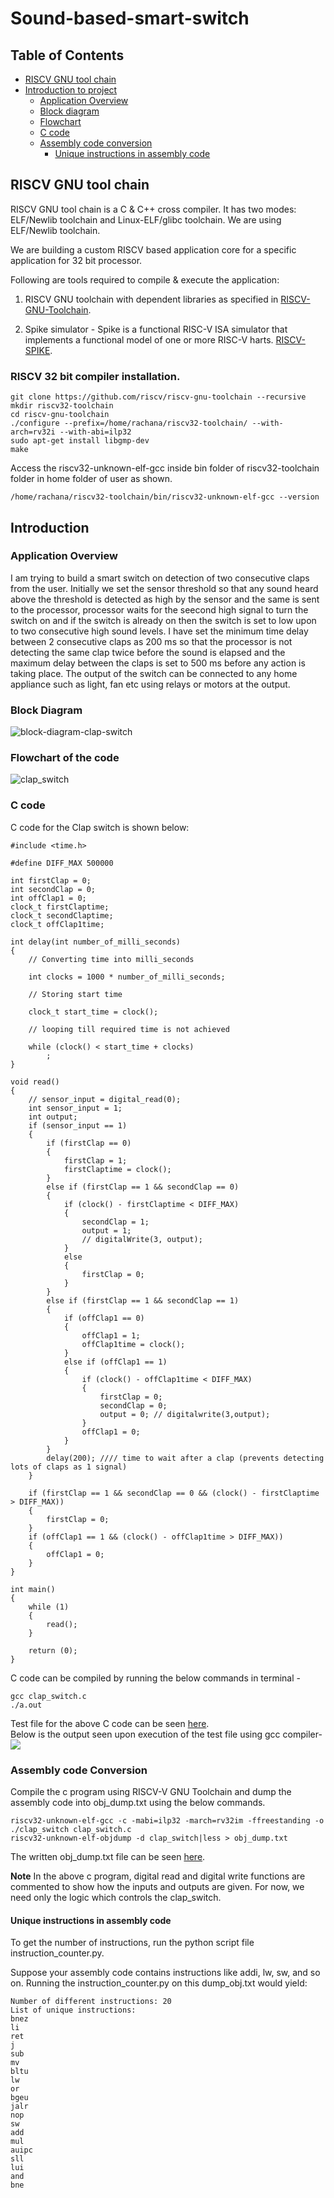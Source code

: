 # Sound-based-smart-switch
## Table of Contents
- [RISCV GNU tool chain](#riscv-gnu-tool-chain)
- [Introduction to project](#introduction)
  - [Application Overview](#application-overview)
  - [Block diagram](#block-diagram)
  - [Flowchart](#flowchart)
  - [C code](#c-code)
  - [Assembly code conversion](#assembly-code-conversion)
    - [Unique instructions in assembly code](https://github.com/Rachana-Kaparthi/Sound-based-smart-switch/edit/main/README.md#unique-instructions-in-assembly-code)

## RISCV GNU tool chain

RISCV GNU tool chain is a C & C++ cross compiler. It has two modes: ELF/Newlib toolchain and Linux-ELF/glibc toolchain. We are using ELF/Newlib toolchain.

We are building a custom RISCV based application core for a specific application for 32 bit processor. 

Following are tools required to compile & execute the application:

1. RISCV GNU toolchain with dependent libraries as specified in [RISCV-GNU-Toolchain](https://github.com/riscv-collab/riscv-gnu-toolchain).

2. Spike simulator - Spike is a functional RISC-V ISA simulator that implements a functional model of one or more RISC-V harts. [RISCV-SPIKE](https://github.com/riscv-software-src/riscv-isa-sim.git).

### RISCV 32 bit compiler installation.

```
git clone https://github.com/riscv/riscv-gnu-toolchain --recursive
mkdir riscv32-toolchain
cd riscv-gnu-toolchain
./configure --prefix=/home/rachana/riscv32-toolchain/ --with-arch=rv32i --with-abi=ilp32
sudo apt-get install libgmp-dev
make
```

Access the riscv32-unknown-elf-gcc inside bin folder of riscv32-toolchain folder in home folder of user as shown.
```
/home/rachana/riscv32-toolchain/bin/riscv32-unknown-elf-gcc --version
```

## Introduction 
### Application Overview
  I am trying to build a smart switch on detection of two consecutive claps from the user. Initially we set the sensor threshold so that any sound heard above the threshold is detected as high by the sensor and the same is sent to the processor, processor waits for the seecond high signal to turn the switch on and if the switch is already on then the switch is set to low upon to two consecutive high sound levels. I have set the minimum time delay between 2 consecutive claps as 200 ms so that the processor is not detecting the same clap twice before the sound is elapsed and the maximum delay between the claps is set to 500 ms before any action is taking place. The output of the switch can be connected to any home appliance such as light, fan etc using relays or motors at the output.
### Block Diagram  
![block-diagram-clap-switch](https://github.com/Rachana-Kaparthi/Sound-based-smart-switch/assets/140998470/260a92d6-86a1-408d-a752-829760196ada)  

### Flowchart of the code
![clap_switch](https://github.com/Rachana-Kaparthi/Sound-based-smart-switch/assets/140998470/f071487a-66b3-4e08-a2cd-db3a35716b89)  

### C code  
C code for the Clap switch is shown below:  
```
#include <time.h>

#define DIFF_MAX 500000

int firstClap = 0;
int secondClap = 0;
int offClap1 = 0;
clock_t firstClaptime;
clock_t secondClaptime;
clock_t offClap1time;

int delay(int number_of_milli_seconds)
{
    // Converting time into milli_seconds

    int clocks = 1000 * number_of_milli_seconds;

    // Storing start time

    clock_t start_time = clock();

    // looping till required time is not achieved

    while (clock() < start_time + clocks)
        ;
}

void read()
{
    // sensor_input = digital_read(0);
    int sensor_input = 1;
    int output;
    if (sensor_input == 1)
    {
        if (firstClap == 0)
        {
            firstClap = 1;
            firstClaptime = clock();
        }
        else if (firstClap == 1 && secondClap == 0)
        {
            if (clock() - firstClaptime < DIFF_MAX)
            {
                secondClap = 1;
                output = 1;
                // digitalWrite(3, output);
            }
            else
            {
                firstClap = 0;
            }
        }
        else if (firstClap == 1 && secondClap == 1)
        {
            if (offClap1 == 0)
            {
                offClap1 = 1;
                offClap1time = clock();
            }
            else if (offClap1 == 1)
            {
                if (clock() - offClap1time < DIFF_MAX)
                {
                    firstClap = 0;
                    secondClap = 0;
                    output = 0; // digitalwrite(3,output);
                }
                offClap1 = 0;
            }
        }
        delay(200); //// time to wait after a clap (prevents detecting lots of claps as 1 signal)
    }

    if (firstClap == 1 && secondClap == 0 && (clock() - firstClaptime > DIFF_MAX))
    {
        firstClap = 0;
    }
    if (offClap1 == 1 && (clock() - offClap1time > DIFF_MAX))
    {
        offClap1 = 0;
    }
}

int main()
{
    while (1)
    {
        read();
    }

    return (0);
}
```
C code can be compiled by running the below commands in terminal -  
```
gcc clap_switch.c
./a.out
```

Test file for the above C code can be seen [here](https://github.com/Rachana-Kaparthi/Sound-based-smart-switch/blob/main/testfiles/clap_switch_test_file.c).   
Below is the output seen upon execution of the test file using gcc compiler-  
![](https://github.com/Rachana-Kaparthi/Sound-based-smart-switch/blob/main/images/clap_switch_test_output.png)  


### Assembly code Conversion  

Compile the c program using RISCV-V GNU Toolchain and dump the assembly code into obj_dump.txt using the below commands.  

```
riscv32-unknown-elf-gcc -c -mabi=ilp32 -march=rv32im -ffreestanding -o ./clap_switch clap_switch.c
riscv32-unknown-elf-objdump -d clap_switch|less > obj_dump.txt
```
The written obj_dump.txt file can be seen [here](https://github.com/Rachana-Kaparthi/Sound-based-smart-switch/blob/main/obj_dump.txt).  


**Note** 
In the above c program, digital read and digital write functions are commented to show how the inputs and outputs are given. For now, we need only the logic which controls the clap_switch.  

#### Unique instructions in assembly code  

To get the number of instructions, run the python script file instruction_counter.py.  

Suppose your assembly code contains instructions like addi, lw, sw, and so on. Running the instruction_counter.py on this dump_obj.txt would yield: 

```
Number of different instructions: 20
List of unique instructions:
bnez
li
ret
j
sub
mv
bltu
lw
or
bgeu
jalr
nop
sw
add
mul
auipc
sll
lui
and
bne
```



